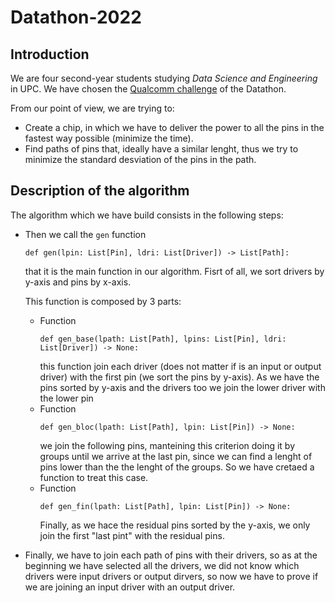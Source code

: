 # Datathon-2022

## Introduction
We are four second-year students studying _Data Science and Engineering_ in UPC.
We have chosen the [Qualcomm challenge](https://github.com/data-students/datathonfme2022/tree/main/qualcomm_challenge) of the Datathon.

From our point of view, we are trying to:
- Create a chip, in which we have to deliver the power to all the pins in the fastest way possible (minimize the time).
- Find paths of pins that, ideally have a similar lenght, thus we try to minimize the standard desviation of the pins in the path.


## Description of the algorithm
The algorithm which we have build consists in the following steps:
- Then we call the `gen` function
    ```python3
    def gen(lpin: List[Pin], ldri: List[Driver]) -> List[Path]:
    ```
   that it is the main function in our algorithm. Fisrt of all, we sort drivers by y-axis and pins by x-axis.
   
   This function is composed by 3 parts:
  - Function 
    ```python3
    def gen_base(lpath: List[Path], lpins: List[Pin], ldri: List[Driver]) -> None:
    ```
    this function join each driver (does not matter if is an input or output driver) with the first pin (we sort the pins by y-axis). 
    As we have the pins sorted by y-axis and the drivers too we join the lower driver with the lower pin
  - Function 
    ```python3
    def gen_bloc(lpath: List[Path], lpin: List[Pin]) -> None:
    ```
    we join the following pins, manteining this criterion doing it by groups until we arrive at the last pin, since we can find
    a lenght of pins lower than the the lenght of the groups. So we have cretaed a function to treat this case.
  - Function
    ```python3
    def gen_fin(lpath: List[Path], lpin: List[Pin]) -> None:
    ```
    Finally, as we hace the residual pins sorted by the y-axis, we only join the first "last pint" with the residual pins.
- Finally, we have to join each path of pins with their drivers, so as at the beginning we have selected all the drivers, we did not know which drivers were
input drivers or output dirvers, so now we have to prove if we are joining an input driver with an output driver.
